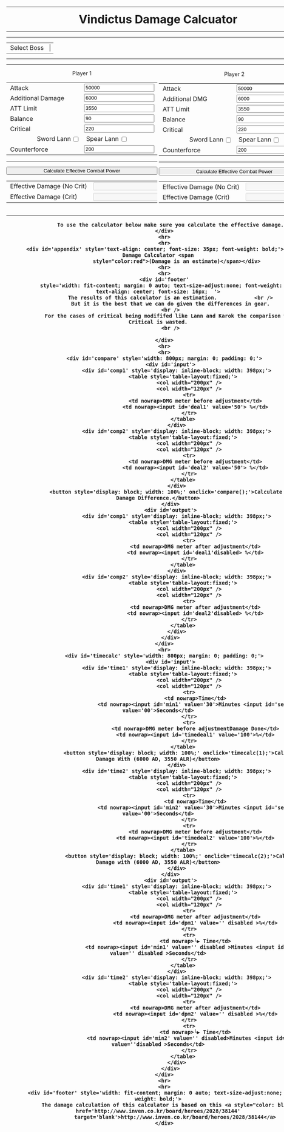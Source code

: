 <!DOCTYPE html>
<html>
<head>
    <title>Vindictus Damage Calculator</title>
    <meta name="viewport" content="width=1000">
    <link rel="shortcut icon" href="favicon.ico" type="image/x-icon">
    <link rel="icon" href="favicon.ico" type="image/x-icon">
    <script src="calc.js"></script>
    <style>
        select {
            width: 100%;
            margin: 0;
            padding: 0;
}

input {
            width: calc(100% - 4px);
            margin: 0;
            padding: 0;
        }

        #timecalc input {
            width: calc(50% - 20px);
            margin: 0;
            padding: 0;
        }

        input#timedeal1,
        input#timedeal2,
        input#dpm1,
        input#dpm2 {
            width: calc(100% - 4px);
            margin: 0;
            padding: 0;
        }

        tr td:first-child {
            padding-left: 10px;
        }

.content {
  max-width: 800px;
  margin: auto;
  background: white;
  padding: 10px;
}
</style>

<body>

<div class="content">

</head>

<body>
    <div class='container' style='width: fit-content;'>
        <hr>
        <div id='header' style='text-align: center; font-size: 30px; font-weight: bold;'>Vindictus Damage Calcuator</div>
        <hr>
        <hr>
        <div id='calc' style='width: 800px; margin: 0; padding: 0;'>
            <table style='table-layout:fixed; margin: 0 auto;'>
                <col width="1px" />
                <col width="0px" />
                <tr>
                    <td nowrap>Select Boss</td>
                    <td>
                        <select id="boss"
                            onchange="if(this.value == 'custom') {document.querySelectorAll('.customstat').forEach(function(x){x.style.display='';});} else {document.querySelectorAll('.customstat').forEach(function(x){x.style.display='none';});}">
                            <option label="Level 90 Raids" value="lvl90raids"></option>
                            <option label="Dullahan" value="dullahan"></option>
                            <option label="Aes Sidhe" value="aessidhe"></option>
                            <option label="Arcana" value="arcana"></option>
                            <option label="Rupacitus" value="rupacitus"></option>
                            <option label="Claire" value="claire"></option>
                            <option label="Outraged Elchulus" value="elchulus"></option>
                            <option label="Macha" value="macha"></option>
                            <option label="Agares" value="agares"></option>
                            <option label="Brilliant Lugh" value="lugh"></option>
                            <option label="Selren" value="selren"></option>
                            <option label="Marject" value="marject"></option>
                            <option label="Aodhan" value="aodhan"></option>
                            <option label="Cesar" value="caesar"></option>
                            <option label="Specials" value="special"></option>
                            <option label="Neamhain" value="neamhain"></option>
                            <option label="Balor" value="balor" selected></option>
                            <option label="Brigid" value="brigit"></option>
                            <option label="[Hell] Redeemer" value="hell"></option>
                            <option label="Nyle" value="nyle"></option>
                            <option label="Siethe" value="siethe"></option>
                            <option label="Custom" value="custom"></option>
                        </select>
                    </td>
                </tr>
                <tr class='customstat' style='display: none;'>
                    <td nowrap>Boss Defense</td>
                    <td><input id='bossdef' value='0'></td>
                </tr>
                <tr class='customstat' style='display: none;'>
                    <td nowrap>Boss Critical Resistance</td>
                    <td><input id='bossres' value='0'></td>
                </tr>
                <tr class='customstat' style='display: none;'>
                    <td nowrap>Boss Counterforce Resistance</td>
                    <td><input id='bossdongsukres' value='0'></td>
                </tr>
                <tr class='customstat' style='display: none;'>
                    <td nowrap>Minimum Damage CF Outdated</td>
                    <td><input id='bossdongsukmindmg' value='100'></td>
                </tr>
            </table>
            <hr>
            <hr>
            <div id='calc1' style='display: inline-block; width: 398px;'>
                <div style='text-align: center;'>Player 1</div>
                <div id='input'>
                    <table style='table-layout:fixed;'>
                        <col width="275px" />
                        <col width="120px" />
                        <tr>
                            <td nowrap>Attack</td>
                            <td><input id='atk' value='50000'></td>
                        </tr>
                        <tr>
                            <td nowrap>Additional Damage</td>
                            <td><input id='add' value='6000'></td>
                        </tr>
                        <tr>
                            <td nowrap>ATT Limit</td>
                            <td><input id='alr' value='3550'></td>
                        </tr>
                        <tr>
                            <td nowrap>Balance</td>
                            <td><input id='bal' value='90'></td>
                        </tr>
                        <tr>
                            <td nowrap>Critical</td>
                            <td><input id='cri' value='220'></td>
                        </tr>
                        <tr>
                            <td nowrap colspan="2" style="text-align: center;">
                                <label for='swordl1'>Sword Lann </label><input
                                    style='width: auto; vertical-align: middle; margin-left: 3px;' type="checkbox"
                                    id="swordl1"
                                    onchange="if(this.checked)document.querySelector('#spearl1').checked = false;">
                                &nbsp;&nbsp;
                                <label for='spearl1'>Spear Lann </label><input
                                    style='width: auto; vertical-align: middle; margin-left: 3px;' type="checkbox"
                                    id="spearl1"
                                    onchange="if(this.checked)document.querySelector('#swordl1').checked = false;">
                            </td>
                        </tr>
                        <tr>
                            <td nowrap>Counterforce</td>
                            <td><input id='dongsuk' value='200'></td>
                        </tr>
                    </table>
                    <hr>
                    <button style='width: 398px;' onclick='exec(1);'>Calculate Effective Combat Power</button>
                </div>
                <div id='output'>
                    <table style='table-layout:fixed;'>
                        <col width="250px" />
                        <col width="120px" />
                        <tr>
                            <td nowrap>Effective Damage (No Crit)</td>
                            <td nowrap><input id='nocritdmg'disabled>
                            <input
                                    style='width: auto; vertical-align: middle; margin-left: 7px;' type="checkbox"
                                    id="compnocrit"
                                    onchange="document.querySelector('#compcrit').checked = !(this.checked);"></td>
                        </tr>
                            </td>
                        </tr>
                        <tr>
                            <td nowrap>Effective Damage (Crit)</td>
                            <td nowrap><input id='critdmg'disabled>
                            <input
                                    style='width: auto; vertical-align: middle; margin-left: 7px;' type="checkbox"
                                    id="compcrit" checked
                                    onchange="document.querySelector('#compnocrit').checked = !(this.checked);"></td>
                        </tr>
                            </td>
                        </tr>
                    </table>
                </div>
            </div>
            <div id='calc2' style='display: inline-block; width: 398px;'>
                <div style='text-align: center;'>Player 2</div>
                <div id='input'>
                    <table style='table-layout:fixed;'>
                        <col width="275px" />
                        <col width="120px" />
                        <tr>
                            <td nowrap>Attack</td>
                            <td><input id='atk' value='50000'></td>
                        </tr>
                        <tr>
                            <td nowrap>Additional DMG</td>
                            <td><input id='add' value='6000'></td>
                        </tr>
                        <tr>
                            <td nowrap>ATT Limit</td>
                            <td><input id='alr' value='3550'></td>
                        </tr>
                        <tr>
                            <td nowrap>Balance</td>
                            <td><input id='bal' value='90'></td>
                        </tr>
                        <tr>
                            <td nowrap>Critical</td>
                            <td><input id='cri' value='220'></td>
                        </tr>
                        <tr>
                            <td nowrap colspan="2" style="text-align: center;">
                                <label for='swordl2'>Sword Lann </label><input
                                    style='width: auto; vertical-align: middle; margin-left: 3px;' type="checkbox"
                                    id="swordl2"
                                    onchange="if(this.checked)document.querySelector('#spearl2').checked = false;">
                                &nbsp;&nbsp;
                                <label for='spearl2'>Spear Lann </label><input
                                    style='width: auto; vertical-align: middle; margin-left: 3px;' type="checkbox"
                                    id="spearl2"
                                    onchange="if(this.checked)document.querySelector('#swordl2').checked = false;">
                            </td>
                        </tr>
                        <tr>
                            <td nowrap>Counterforce</td>
                            <td><input id='dongsuk' value='200'></td>
                        </tr>
                    </table>
                    <hr>
                    <button style='width: 398px;' onclick='exec(2);'>Calculate Effective Combat Power</button>
                </div>
                <div id='output'>
                    <table style='table-layout:fixed;'>
                        <col width="300px" />
                        <col width="120px" />
                        <tr>
                            <td nowrap>Effective Damage (No Crit)</td>
                            <td><input id='nocritdmg'disabled></td>
                        </tr>
                        <tr>
                            <td nowrap>Effective Damage (Crit)</td>
                            <td><input id='critdmg'disabled></td>
                        </tr>
                    </table>
                </div>
            </div>
        </div>
        <hr>
        <div id='footer'
            style='width: fit-content; margin: 0 auto; text-size-adjust:none; font-weight: bold; text-align: center; font-size: 16px;'>
            
            To use the calculator below make sure you calculate the effective damage.
        </div>
        <hr>
        <hr>
        <div id='appendix' style='text-align: center; font-size: 35px; font-weight: bold;'>Scaled Damage Calculator <span
                style="color:red">(Damage is an estimate)</span></div>
        <hr>
        <hr>
        <div id='footer'
            style='width: fit-content; margin: 0 auto; text-size-adjust:none; font-weight: bold; text-align: center; font-size: 16px;  '>
            The results of this calculator is an estimation.			<br />
            But it is the best that we can do given the differences in gear.
            <br />
            For the cases of critical being modififed like Lann and Karok the comparison with Critical is wasted.
            <br />
  
        </div>
        <hr>
        <hr>
        <div id='compare' style='width: 800px; margin: 0; padding: 0;'>
            <div id='input'>
                <div id='comp1' style='display: inline-block; width: 398px;'>
                    <table style='table-layout:fixed;'>
                        <col width="200px" />
                        <col width="120px" />
                        <tr>
                            <td nowrap>DMG meter before adjustment</td>
                            <td nowrap><input id='deal1' value='50'> %</td>
                        </tr>
                    </table>
                </div>
                <div id='comp2' style='display: inline-block; width: 398px;'>
                    <table style='table-layout:fixed;'>
                        <col width="200px" />
                        <col width="120px" />
                        <tr>
                            <td nowrap>DMG meter before adjustment</td>
                            <td nowrap><input id='deal2' value='50'> %</td>
                        </tr>
                    </table>
                </div>
                <button style='display: block; width: 100%;' onclick='compare();'>Calculate Scaled Damage Difference.</button>
            </div>
            <div id='output'>
                <div id='comp1' style='display: inline-block; width: 398px;'>
                    <table style='table-layout:fixed;'>
                        <col width="200px" />
                        <col width="120px" />
                        <tr>
                            <td nowrap>DMG meter after adjustment</td>
                            <td nowrap><input id='deal1'disabled> %</td>
                        </tr>
                    </table>
                </div>
                <div id='comp2' style='display: inline-block; width: 398px;'>
                    <table style='table-layout:fixed;'>
                        <col width="200px" />
                        <col width="120px" />
                        <tr>
                            <td nowrap>DMG meter after adjustment</td>
                            <td nowrap><input id='deal2'disabled> %</td>
                        </tr>
                    </table>
                </div>
            </div>
        </div>
        <hr>
        <div id='timecalc' style='width: 800px; margin: 0; padding: 0;'>
            <div id='input'>
                <div id='time1' style='display: inline-block; width: 398px;'>
                    <table style='table-layout:fixed;'>
                        <col width="200px" />
                        <col width="120px" />
                        <tr>
                            <td nowrap>Time</td>
                            <td nowrap><input id='min1' value='30'>Minutes <input id='sec1' value='00'>Seconds</td>
                        </tr>
                        <tr>
                            <td nowrap>DMG meter before adjustmentDamage Done</td>
                            <td nowrap><input id='timedeal1' value='100'>%</td>
                        </tr>
                    </table>
                    <button style='display: block; width: 100%;' onclick='timecalc(1);'>Calculate Damage With (6000 AD, 3550 ALR)</button>
                </div>
                <div id='time2' style='display: inline-block; width: 398px;'>
                    <table style='table-layout:fixed;'>
                        <col width="200px" />
                        <col width="120px" />
                        <tr>
                            <td nowrap>Time</td>
                            <td nowrap><input id='min2' value='30'>Minutes <input id='sec2' value='00'>Seconds</td>
                        </tr>
                        <tr>
                            <td nowrap>DMG meter before adjustment</td>
                            <td nowrap><input id='timedeal2' value='100'>%</td>
                        </tr>
                    </table>
                    <button style='display: block; width: 100%;' onclick='timecalc(2);'>Calcuate Damage with (6000 AD, 3550 ALR)</button>
                </div>
            </div>
            <div id='output'>
                <div id='time1' style='display: inline-block; width: 398px;'>
                    <table style='table-layout:fixed;'>
                        <col width="200px" />
                        <col width="120px" />
                        <tr>
                            <td nowrap>DMG meter after adjustment</td>
                            <td nowrap><input id='dpm1' value='' disabled >%</td>
                        </tr>
                        <tr>
                            <td nowrap>└▶ Time</td>
                            <td nowrap><input id='min1' value='' disabled >Minutes <input id='sec1' value='' disabled >Seconds</td>
                        </tr>
                    </table>
                </div>
                <div id='time2' style='display: inline-block; width: 398px;'>
                    <table style='table-layout:fixed;'>
                        <col width="200px" />
                        <col width="120px" />
                        <tr>
                            <td nowrap>DMG meter after adjustment</td>
                            <td nowrap><input id='dpm2' value='' disabled >%</td>
                        </tr>
                        <tr>
                            <td nowrap>└▶ Time</td>
                            <td nowrap><input id='min2' value='' disabled>Minutes <input id='sec2' value=''disabled >Seconds</td>
                        </tr>
                    </table>
                </div>
            </div>
        </div>
        <hr>
        <hr>
        <div id='footer' style='width: fit-content; margin: 0 auto; text-size-adjust:none; font-weight: bold;'>
            The damage calculation of this calculator is based on this <a style="color: black;" href='http://www.inven.co.kr/board/heroes/2028/38144'
                target='blank'>http://www.inven.co.kr/board/heroes/2028/38144</a> 
        </div>
</div>

</body>
</html>
